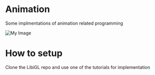 # Animation
Some implmentations of animation related programming

![My Image](Splines.png)

# How to setup
Clone the LibiGL repo and use one of the tutorials for implementation
